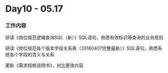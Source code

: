# Day10 - 05.17

### 工作内容

研读《岗位规范逻辑查询SQL（新）》SQL语句，熟悉有效标识等查询的业务规则

研读《岗位规范各个版本字段关系表（20180407完整最新）》SQL语句，熟悉系统各个字段的含义与关系

更新《需求规格说明书》，对比更改内容

